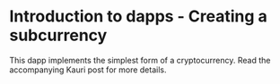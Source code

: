 # Introduction to dapps - Creating a subcurrency

This dapp implements the simplest form of a cryptocurrency. Read the accompanying Kauri post for more details.

